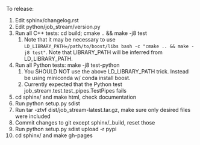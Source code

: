 To release:

1. Edit sphinx/changelog.rst
2. Edit python/job_stream/version.py
3. Run all C++ tests: cd build; cmake .. && make -j8 test
    1. Note that it may be necessary to use `LD_LIBRARY_PATH=/path/to/boost/libs bash -c "cmake .. && make -j8 test"`.
       Note that LIBRARY_PATH will be inferred from LD_LIBRARY_PATH.
4. Run all Python tests: make -j8 test-python
    1. You SHOULD NOT use the above LD_LIBRARY_PATH trick.  Instead be using miniconda w/ conda install boost.
    2. Currently expected that the Python test job_stream.test.test_pipes.TestPipes fails
5. cd sphinx/ and make html, check documentation
6. Run python setup.py sdist
7. Run tar -ztvf dist/job_stream-latest.tar.gz, make sure only desired files were included
8. Commit changes to git except sphinx/_build, reset those
9. Run python setup.py sdist upload -r pypi
10. cd sphinx/ and make gh-pages

